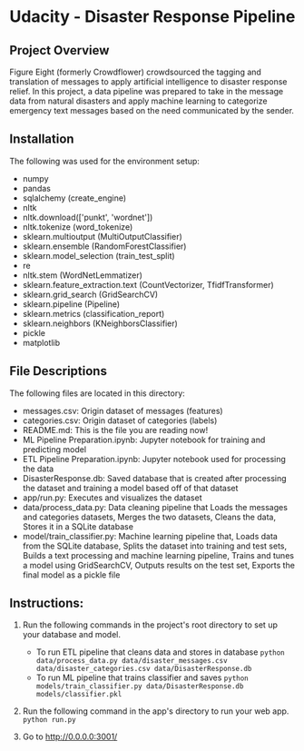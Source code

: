 # Udacity - Disaster Response Pipeline

## Project Overview
Figure Eight (formerly Crowdflower) crowdsourced the tagging and translation of messages to apply artificial
intelligence to disaster response relief. In this project, a data pipeline was prepared to take in the message data from natural disasters and apply machine learning to categorize emergency text messages based on the need communicated by the sender.

## Installation
The following was used for the environment setup:
- numpy 
- pandas 
- sqlalchemy (create_engine)
- nltk
- nltk.download(['punkt', 'wordnet'])
- nltk.tokenize (word_tokenize)
- sklearn.multioutput (MultiOutputClassifier)
- sklearn.ensemble (RandomForestClassifier)
- sklearn.model_selection (train_test_split)
- re
- nltk.stem (WordNetLemmatizer)
- sklearn.feature_extraction.text (CountVectorizer, TfidfTransformer)
- sklearn.grid_search (GridSearchCV)
- sklearn.pipeline (Pipeline)
- sklearn.metrics (classification_report)
- sklearn.neighbors (KNeighborsClassifier)
- pickle
- matplotlib 

## File Descriptions
The following files are located in this directory:
- messages.csv: Origin dataset of messages (features)
- categories.csv: Origin dataset of categories (labels)
- README.md: This is the file you are reading now!
- ML Pipeline Preparation.ipynb: Jupyter notebook for training and predicting model
- ETL Pipeline Preparation.ipynb: Jupyter notebook used for processing the data
- DisasterResponse.db: Saved database that is created after processing the dataset and training a model based off of that dataset
- app/run.py: Executes and visualizes the dataset
- data/process_data.py: Data cleaning pipeline that Loads the messages and categories datasets, Merges the two datasets, Cleans the data, Stores it in a SQLite database
- model/train_classifier.py: Machine learning pipeline that, Loads data from the SQLite database, Splits the dataset into training and test sets, Builds a text processing and machine learning pipeline, Trains and tunes a model using GridSearchCV, Outputs results on the test set, Exports the final model as a pickle file

## Instructions:

1. Run the following commands in the project's root directory to set up your database and model.

    - To run ETL pipeline that cleans data and stores in database
        `python data/process_data.py data/disaster_messages.csv data/disaster_categories.csv data/DisasterResponse.db`
    - To run ML pipeline that trains classifier and saves
        `python models/train_classifier.py data/DisasterResponse.db models/classifier.pkl`

2. Run the following command in the app's directory to run your web app.
    `python run.py`

3. Go to http://0.0.0.0:3001/
